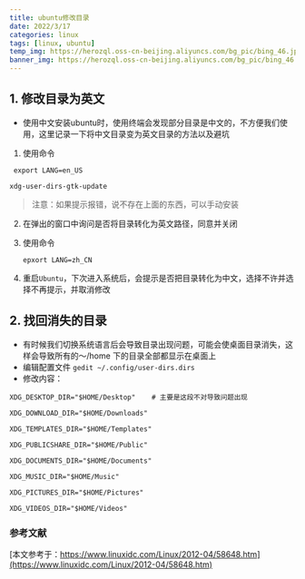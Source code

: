 ```yaml
---
title: ubuntu修改目录
date: 2022/3/17
categories: linux
tags: [linux, ubuntu]
temp_img: https://herozql.oss-cn-beijing.aliyuncs.com/bg_pic/bing_46.jpg
banner_img: https://herozql.oss-cn-beijing.aliyuncs.com/bg_pic/bing_46.jpg
---
```




## 1. 修改目录为英文

- 使用中文安装ubuntu时，使用终端会发现部分目录是中文的，不方便我们使用，这里记录一下将中文目录变为英文目录的方法以及避坑

1. 使用命令

  ` export LANG=en_US`

`xdg-user-dirs-gtk-update`

> 注意：如果提示报错，说不存在上面的东西，可以手动安装

2. 在弹出的窗口中询问是否将目录转化为英文路径，同意并关闭

3. 使用命令

   `epxort LANG=zh_CN`

4. 重启`Ubuntu`，下次进入系统后，会提示是否把目录转化为中文，选择不许并选择不再提示，并取消修改



## 2. 找回消失的目录

- 有时候我们切换系统语言后会导致目录出现问题，可能会使桌面目录消失，这样会导致所有的～/home 下的目录全部都显示在桌面上
-  编辑配置文件 `gedit ~/.config/user-dirs.dirs`
- 修改内容：

```
XDG_DESKTOP_DIR="$HOME/Desktop"    # 主要是这段不对导致问题出现

XDG_DOWNLOAD_DIR="$HOME/Downloads"

XDG_TEMPLATES_DIR="$HOME/Templates"

XDG_PUBLICSHARE_DIR="$HOME/Public"

XDG_DOCUMENTS_DIR="$HOME/Documents"

XDG_MUSIC_DIR="$HOME/Music"

XDG_PICTURES_DIR="$HOME/Pictures"

XDG_VIDEOS_DIR="$HOME/Videos"
```



### 参考文献

[本文参考于：https://www.linuxidc.com/Linux/2012-04/58648.htm](https://www.linuxidc.com/Linux/2012-04/58648.htm)